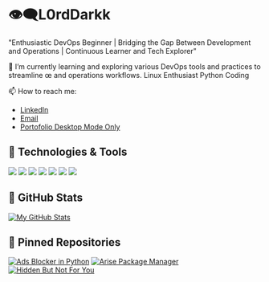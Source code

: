 # 👁‍🗨L0rdDarkk

"Enthusiastic DevOps Beginner | Bridging the Gap Between Development and Operations | Continuous Learner and Tech Explorer"

🌱 I’m currently learning and exploring various DevOps tools and practices to streamline œ and operations workflows.
   Linux Enthusiast 
   Python Coding

📫 How to reach me:
- [LinkedIn](https://www.linkedin.com/in/juled-mardodaj-54b593144/?originalSubdomain=al)
- [Email](mailto:jjtech23@yahoo.com)
- [Portofolio Desktop Mode Only](https://l0rddarkk.github.io/portofolio_web/)

## 🔧 Technologies & Tools

[![](https://img.shields.io/badge/-Docker-333333?style=flat&logo=docker&logoColor=white)](https://www.docker.com/)
[![](https://img.shields.io/badge/-Python-333333?style=flat&logo=python&logoColor=white)](https://www.python.org/)
[![](https://img.shields.io/badge/-Linux-333333?style=flat&logo=linux&logoColor=white)](https://www.linux.org/)
[![](https://img.shields.io/badge/-VSCode-333333?style=flat&logo=visual-studio-code&logoColor=white)](https://code.visualstudio.com/)
[![](https://img.shields.io/badge/-HTML-333333?style=flat&logo=html5&logoColor=white)](https://developer.mozilla.org/en-US/docs/Web/HTML)
[![](https://img.shields.io/badge/-CSS-333333?style=flat&logo=css3&logoColor=white)](https://developer.mozilla.org/en-US/docs/Web/CSS)
[![](https://img.shields.io/badge/-Arch_Linux-333333?style=flat&logo=arch-linux&logoColor=white)](https://archlinux.org/)


## 🚀 GitHub Stats

[![My GitHub Stats](https://github-readme-stats.vercel.app/api?username=L0rdDarkk&show_icons=true&hide_title=true)](https://github.com/L0rdDarkk)


## 📌 Pinned Repositories

[![Ads Blocker in Python](https://github-readme-stats.vercel.app/api/pin/?username=L0rdDarkk&repo=Ads_Blocker_py)](https://github.com/L0rdDarkk/Ads_Blocker_py)
[![Arise Package Manager](https://github-readme-stats.vercel.app/api/pin/?username=L0rdDarkk&repo=Arise-Package-Manager)](https://github.com/L0rdDarkk/Arise-Package-Manager)
[![Hidden But Not For You](https://github-readme-stats.vercel.app/api/pin/?username=L0rdDarkk&repo=Hidden-But-Not-For-You-)](https://github.com/L0rdDarkk/Hidden-But-Not-For-You-)



